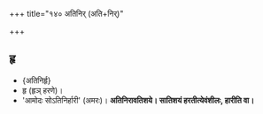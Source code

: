 +++
title="१४० अतिनिर् (अति+निर्)"

+++

## हृ
- {अतिनिर्हृ}
- हृ (हृञ् हरणे)।
- 'आमोदः सोऽतिनिर्हारी' (अमरः)। **अतिनिरावतिशये। सातिशयं हरतीत्येवंशीलः, हारीति वा।**
